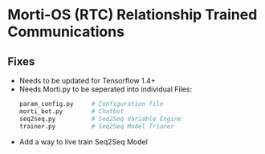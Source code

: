 # Morti-OS (RTC) Relationship Trained Communications

## Fixes

- Needs to be updated for Tensorflow 1.4+
- Needs Morti.py to be seperated into individual Files:
    ```Python
    param_config.py     # Configuration file
    morti_bot.py        # Chatbot
    seq2seq.py          # Seq2Seq Variable Engine
    trainer.py          # Seq2Seq Model Trianer
    ```
- Add a way to live train Seq2Seq Model
